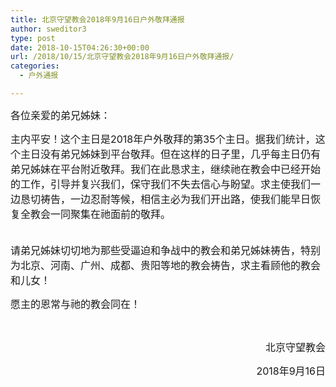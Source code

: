 ```yaml
---
title: 北京守望教会2018年9月16日户外敬拜通报
author: sweditor3
type: post
date: 2018-10-15T04:26:30+00:00
url: /2018/10/15/北京守望教会2018年9月16日户外敬拜通报/
categories:
  - 户外通报

---
```

<span style="font-size: 12pt;">各位亲爱的弟兄姊妹：</span>

<span style="font-size: 12pt;">主内平安！这个主日是2018年户外敬拜的第35个主日。据我们统计，这个主日没有弟兄姊妹到平台敬拜。但在这样的日子里，几乎每主日仍有弟兄姊妹在平台附近敬拜。我们在此恳求主，继续祂在教会中已经开始的工作，引导并复兴我们，保守我们不失去信心与盼望。求主使我们一边恳切祷告，一边忍耐等候，相信主必为我们开出路，使我们能早日恢复全教会一同聚集在祂面前的敬拜。</span>
  
<span style="font-size: 12pt;"><br /> 请弟兄姊妹切切地为那些受逼迫和争战中的教会和弟兄姊妹祷告，特别为北京、河南、广州、成都、贵阳等地的教会祷告，求主看顾他的教会和儿女！</span>

<span style="font-size: 12pt;">愿主的恩常与祂的教会同在！</span>

&nbsp;

<p style="text-align: right;">
  <span style="font-size: 12pt;">北京守望教会</span>
</p>

<p style="text-align: right;">
  <span style="font-size: 12pt;">2018年9月16日</span>
</p>